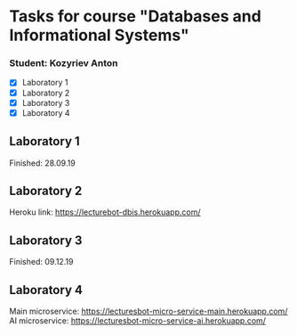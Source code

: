 # Tasks for course "Databases and Informational Systems" 
### Student: Kozyriev Anton

- [x] Laboratory 1
- [x] Laboratory 2
- [x] Laboratory 3
- [x] Laboratory 4

## Laboratory 1

Finished: 28.09.19

## Laboratory 2

Heroku link: https://lecturebot-dbis.herokuapp.com/

## Laboratory 3

Finished: 09.12.19

## Laboratory 4

Main microservice: https://lecturesbot-micro-service-main.herokuapp.com/
AI microservice: https://lecturesbot-micro-service-ai.herokuapp.com/

